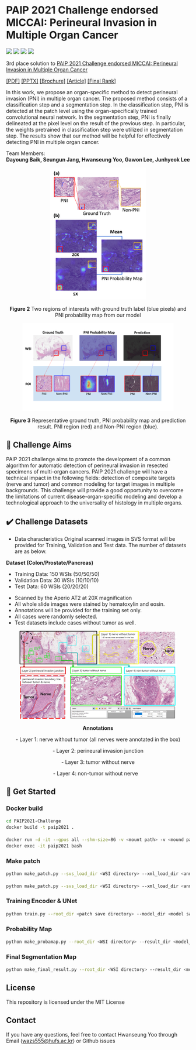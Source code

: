 # PAIP 2021 Challenge endorsed MICCAI: Perineural Invasion in Multiple Organ Cancer

<img src="https://img.shields.io/badge/Docker-2496ED?style=flat-square&logo=Docker&logoColor=white"> <img src="https://img.shields.io/badge/Python-3776AB?style=flat-square&logo=Python&logoColor=white"> <img src="https://img.shields.io/badge/Pytorch-EE4C2C?style=flat-square&logo=Pytorch&logoColor=white"> <img src="https://img.shields.io/badge/Numpy-013243?style=flat-square&logo=Numpy&logoColor=white">



3rd place solution to [PAIP 2021 Challenge endorsed MICCAI: Perineural Invasion in Multiple Organ Cancer](https://paip2021.grand-challenge.org/Home/)

[[PDF]](https://drive.google.com/file/d/16gWjI5cbwn7zI9Rov7oyPETr_fYU101Q/view?usp=sharing) [[PPTX]](https://docs.google.com/presentation/d/19LwYwQa4Cpx6oBll6T8KfT2VbQGoM62x/edit?usp=sharing&ouid=100584904410114143200&rtpof=true&sd=true) [[Brochure]](https://drive.google.com/file/d/12ECAQNrT7WPQU6CQzaHFn8mmsN4fNWGk/view) [[Article]](http://www.hufsnews.co.kr/news/articleView.html?idxno=21998) [[Final Rank]](https://paip2021.grand-challenge.org/Final-rank/)

In this work, we propose an organ-specific method to detect perineural invasion (PNI) in multiple organ cancer. The proposed method consists of a classification step and a segmentation step. In the classification step, PNI is detected at the patch level using the organ-specifically trained convolutional neural network. In the segmentation step, PNI is finally delineated at the pixel level on the result of the previous step. In particular, the weights pretrained in classification step were utilized in segmentation step. The results show that our method will be helpful for effectively detecting PNI in multiple organ cancer.

Team Members:  
**Dayoung Baik, Seungun Jang, Hwanseung Yoo, Gawon Lee, Junhyeok Lee**

<p align="center">
<img src="./img/probmap.png" height = "360" alt="" align=center />
<br><br>
<b>Figure 2</b> Two regions of interests with ground truth label (blue pixels) and PNI probability map from our model 
</p>
<p>
</p>  
<p align="center">
<img src="./img/result.png" height = "240" alt="" align=center />
<br><br>
<b>Figure 3</b> Representative ground truth, PNI probability map and prediction result. PNI region (red) and Non-PNI region (blue).
</p>




## 🎯 Challenge Aims

PAIP 2021 challenge aims to promote the development of a common algorithm for automatic detection of perineural invasion in resected specimens of multi-organ cancers. PAIP 2021 challenge will have a technical impact in the following fields: detection of composite targets (nerve and tumor) and common modeling for target images in multiple backgrounds. This challenge will provide a good opportunity to overcome the limitations of current disease-organ-specific modeling and develop a technological approach to the universality of histology in multiple organs.


## ✔️ Challenge Datasets


- Data characteristics
Original scanned images in SVS format will be provided for Training, Validation and Test data. The number of datasets are as below.  
  
**Dataset (Colon/Prostate/Pancreas)**

- Training Data: 150 WSIs (50/50/50)  
- Validation Data: 30 WSIs (10/10/10)  
- Test Data: 60 WSIs (20/20/20)  

* Scanned by the Aperio AT2 at 20X magnification
* All whole slide images were stained by hematoxylin and eosin.
* Annotations will be provided for the training set only.
* All cases were randomly selected.
* Test datasets include cases without tumor as well.


<p align="center">
<img src="./img/data.png" height = "240" alt="" align=center />
<br><br>
<b>Annotations</b> 
</p>
<p align='center'>
- Layer 1: nerve without tumor (all nerves were annotated in the box)
</p>
<p align='center'>
- Layer 2: perineural invasion junction
</p>
<p align='center'>
- Layer 3: tumor without nerve
</p>
<p align='center'>
- Layer 4: non-tumor without nerve 
</p>
  
## 🚩 Get Started

### Docker build
```bash
cd PAIP2021-Challenge
docker build -t paip2021 .

docker run -d -it --gpus all --shm-size=8G -v <mount path> -v <mound path> --name paip2021 paip2021 bash
docker exec -it paip2021 bash
```

### Make patch
```bash
python make_patch.py --svs_load_dir <WSI directory> --xml_load_dir <annotation directory> --save_dir <patch save directory> --mode random

python make_patch.py --svs_load_dir <WSI directory> --xml_load_dir <annotation directory> --save_dir <patch save directory> --mode sw
```

### Training Encoder & UNet
```bash
python train.py --root_dir <patch save directory> --model_dir <model save directory> --train_mode <clf, seg> --train_type <all, col, pan, pros> ..
```

### Probability Map
```bash
python make_probamap.py --root_dir <WSI directory> --result_dir <model_path & result directory> ...
```

### Final Segmentation Map
```bash
python make_final_result.py --root_dir <WSI directory> --result_dir <model_path & result directory> ..
```

## License
This repository is licensed under the MIT License

## Contact
If you have any questions, feel free to contact Hwanseung Yoo through Email (wazs555@hufs.ac.kr) or Github issues







